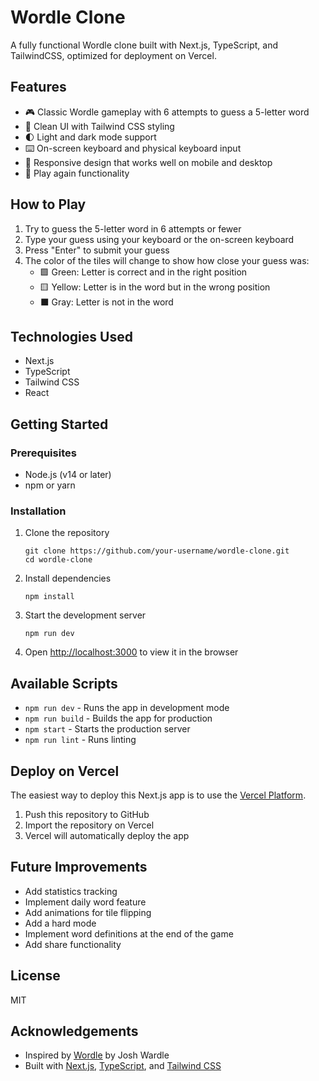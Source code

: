 # Wordle Clone

A fully functional Wordle clone built with Next.js, TypeScript, and TailwindCSS, optimized for deployment on Vercel.

## Features

- 🎮 Classic Wordle gameplay with 6 attempts to guess a 5-letter word
- 🎨 Clean UI with Tailwind CSS styling
- 🌓 Light and dark mode support
- ⌨️ On-screen keyboard and physical keyboard input
- 📱 Responsive design that works well on mobile and desktop
- 🔄 Play again functionality

## How to Play

1. Try to guess the 5-letter word in 6 attempts or fewer
2. Type your guess using your keyboard or the on-screen keyboard
3. Press "Enter" to submit your guess
4. The color of the tiles will change to show how close your guess was:
   - 🟩 Green: Letter is correct and in the right position
   - 🟨 Yellow: Letter is in the word but in the wrong position
   - ⬛ Gray: Letter is not in the word

## Technologies Used

- Next.js
- TypeScript
- Tailwind CSS
- React

## Getting Started

### Prerequisites

- Node.js (v14 or later)
- npm or yarn

### Installation

1. Clone the repository
   ```
   git clone https://github.com/your-username/wordle-clone.git
   cd wordle-clone
   ```

2. Install dependencies
   ```
   npm install
   ```

3. Start the development server
   ```
   npm run dev
   ```

4. Open [http://localhost:3000](http://localhost:3000) to view it in the browser

## Available Scripts

- `npm run dev` - Runs the app in development mode
- `npm run build` - Builds the app for production
- `npm start` - Starts the production server
- `npm run lint` - Runs linting

## Deploy on Vercel

The easiest way to deploy this Next.js app is to use the [Vercel Platform](https://vercel.com/new).

1. Push this repository to GitHub
2. Import the repository on Vercel
3. Vercel will automatically deploy the app

## Future Improvements

- Add statistics tracking
- Implement daily word feature
- Add animations for tile flipping
- Add a hard mode
- Implement word definitions at the end of the game
- Add share functionality

## License

MIT

## Acknowledgements

- Inspired by [Wordle](https://www.nytimes.com/games/wordle/index.html) by Josh Wardle
- Built with [Next.js](https://nextjs.org/), [TypeScript](https://www.typescriptlang.org/), and [Tailwind CSS](https://tailwindcss.com/)